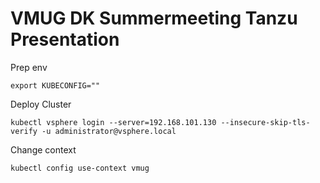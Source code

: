 # VMUG DK Summermeeting Tanzu Presentation


Prep env
```
export KUBECONFIG="" 
```

Deploy Cluster
```
kubectl vsphere login --server=192.168.101.130 --insecure-skip-tls-verify -u administrator@vsphere.local
```

Change context
```
kubectl config use-context vmug
```